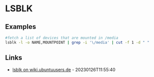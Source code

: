 # LSBLK

## Examples

```bash
#fetch a list of devices that are mounted in /media
lsblk -l -o NAME,MOUNTPOINT | grep -i '\/media' | cut -f 1 -d " "
```

## Links

* [lsblk on wiki.ubuntuusers.de](https://wiki.ubuntuusers.de/lsblk/#Spezialfall-o-output-Liste) - 20230126T11:55:40

